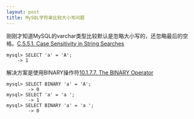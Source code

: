 ```yaml
---
layout: post
title: MySQL字符串比较大小写问题
---
```



刚刚才知道MySQL的varchar类型比较默认是忽略大小写的，还忽略最后的空格。[C.5.5.1. Case Sensitivity in String Searches](http://dev.mysql.com/doc/refman/5.0/en/case-sensitivity.html)

    mysql> SELECT 'a' = 'A';
        -> 1

解决方案是使用BINARY操作符[10.1.7.7. The BINARY Operator](http://dev.mysql.com/doc/refman/5.0/en/charset-binary-op.html)

    mysql> SELECT BINARY 'a' = 'A';
            -> 0
    mysql> SELECT 'a' = 'a ';
            -> 1
    mysql> SELECT BINARY 'a' = 'a ';
            -> 0